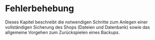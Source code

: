 # Fehlerbehebung

Dieses Kapitel beschreibt die notwendigen Schritte zum Anlegen einer vollständigen Sicherung des Shops (Dateien und Datenbank) sowie das allgemeine Vorgehen zum Zurückspielen eines Backups.


